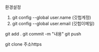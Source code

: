 환경설정
1. git config --global user.name (깃헙계정)
2. git config --global user.email (깃헙이메일)


git add .
git commit -m "내용"
git push

git clone 주소https
